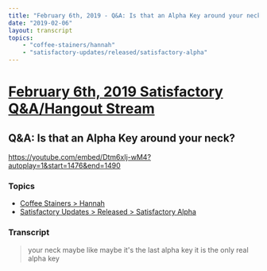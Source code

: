```yaml
---
title: "February 6th, 2019 - Q&A: Is that an Alpha Key around your neck?"
date: "2019-02-06"
layout: transcript
topics: 
    - "coffee-stainers/hannah"
    - "satisfactory-updates/released/satisfactory-alpha"
---
```

# [February 6th, 2019 Satisfactory Q&A/Hangout Stream](../2019-02-06.md)
## Q&A: Is that an Alpha Key around your neck?
https://youtube.com/embed/Dtm6xIj-wM4?autoplay=1&start=1476&end=1490
### Topics
* [Coffee Stainers > Hannah](../topics/coffee-stainers/hannah.md)
* [Satisfactory Updates > Released > Satisfactory Alpha](../topics/satisfactory-updates/released/satisfactory-alpha.md)

### Transcript

> your neck maybe like maybe it's the last
> alpha key it is the only real alpha key
